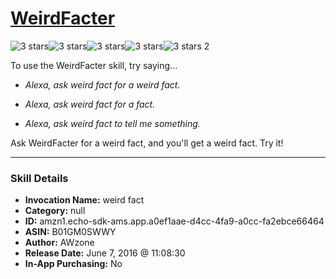# [WeirdFacter](http://alexa.amazon.com/#skills/amzn1.echo-sdk-ams.app.a0ef1aae-d4cc-4fa9-a0cc-fa2ebce66464)
![3 stars](../../images/ic_star_black_18dp_1x.png)![3 stars](../../images/ic_star_black_18dp_1x.png)![3 stars](../../images/ic_star_black_18dp_1x.png)![3 stars](../../images/ic_star_border_black_18dp_1x.png)![3 stars](../../images/ic_star_border_black_18dp_1x.png) 2

To use the WeirdFacter skill, try saying...

* *Alexa, ask weird fact for a weird fact.*

* *Alexa, ask weird fact for a fact.*

* *Alexa, ask weird fact to tell me something.*

Ask WeirdFacter for a weird fact, and you'll get a weird fact. Try it!

***

### Skill Details

* **Invocation Name:** weird fact
* **Category:** null
* **ID:** amzn1.echo-sdk-ams.app.a0ef1aae-d4cc-4fa9-a0cc-fa2ebce66464
* **ASIN:** B01GM0SWWY
* **Author:** AWzone
* **Release Date:** June 7, 2016 @ 11:08:30
* **In-App Purchasing:** No
